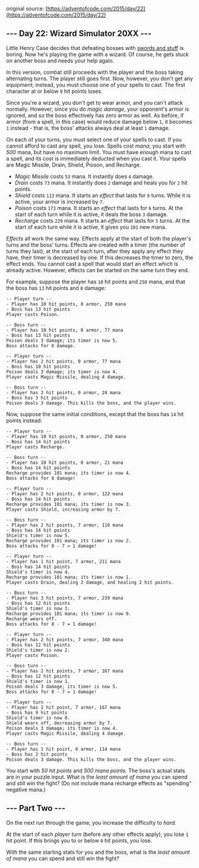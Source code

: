 original source: [https://adventofcode.com/2015/day/22](https://adventofcode.com/2015/day/22)
## --- Day 22: Wizard Simulator 20XX ---
Little Henry Case decides that defeating bosses with [swords and stuff](21) is boring.  Now he's playing the game with a wizard.  Of course, he gets stuck on another boss and needs your help again.

In this version, combat still proceeds with the player and the boss taking alternating turns.  The player still goes first.  Now, however, you don't get any equipment; instead, you must choose one of your spells to cast.  The first character at or below `0` hit points loses.

Since you're a wizard, you don't get to wear armor, and you can't attack normally.  However, since you do *magic damage*, your opponent's armor is ignored, and so the boss effectively has zero armor as well.  As before, if armor (from a spell, in this case) would reduce damage below `1`, it becomes `1` instead - that is, the boss' attacks always deal at least `1` damage.

On each of your turns, you must select one of your spells to cast.  If you cannot afford to cast any spell, you lose.  Spells cost *mana*; you start with *500* mana, but have no maximum limit.  You must have enough mana to cast a spell, and its cost is immediately deducted when you cast it.  Your spells are Magic Missile, Drain, Shield, Poison, and Recharge.


 - *Magic Missile* costs `53` mana.  It instantly does `4` damage.
 - *Drain* costs `73` mana.  It instantly does `2` damage and heals you for `2` hit points.
 - *Shield* costs `113` mana.  It starts an *effect* that lasts for `6` turns.  While it is active, your armor is increased by `7`.
 - *Poison* costs `173` mana.  It starts an *effect* that lasts for `6` turns.  At the start of each turn while it is active, it deals the boss `3` damage.
 - *Recharge* costs `229` mana.  It starts an *effect* that lasts for `5` turns.  At the start of each turn while it is active, it gives you `101` new mana.

*Effects* all work the same way.  Effects apply at the start of both the player's turns and the boss' turns.  Effects are created with a timer (the number of turns they last); at the start of each turn, after they apply any effect they have, their timer is decreased by one.  If this decreases the timer to zero, the effect ends.  You cannot cast a spell that would start an effect which is already active.  However, effects can be started on the same turn they end.

For example, suppose the player has `10` hit points and `250` mana, and that the boss has `13` hit points and `8` damage:

```
-- Player turn --
- Player has 10 hit points, 0 armor, 250 mana
- Boss has 13 hit points
Player casts Poison.

-- Boss turn --
- Player has 10 hit points, 0 armor, 77 mana
- Boss has 13 hit points
Poison deals 3 damage; its timer is now 5.
Boss attacks for 8 damage.

-- Player turn --
- Player has 2 hit points, 0 armor, 77 mana
- Boss has 10 hit points
Poison deals 3 damage; its timer is now 4.
Player casts Magic Missile, dealing 4 damage.

-- Boss turn --
- Player has 2 hit points, 0 armor, 24 mana
- Boss has 3 hit points
Poison deals 3 damage. This kills the boss, and the player wins.
```

Now, suppose the same initial conditions, except that the boss has `14` hit points instead:

```
-- Player turn --
- Player has 10 hit points, 0 armor, 250 mana
- Boss has 14 hit points
Player casts Recharge.

-- Boss turn --
- Player has 10 hit points, 0 armor, 21 mana
- Boss has 14 hit points
Recharge provides 101 mana; its timer is now 4.
Boss attacks for 8 damage!

-- Player turn --
- Player has 2 hit points, 0 armor, 122 mana
- Boss has 14 hit points
Recharge provides 101 mana; its timer is now 3.
Player casts Shield, increasing armor by 7.

-- Boss turn --
- Player has 2 hit points, 7 armor, 110 mana
- Boss has 14 hit points
Shield's timer is now 5.
Recharge provides 101 mana; its timer is now 2.
Boss attacks for 8 - 7 = 1 damage!

-- Player turn --
- Player has 1 hit point, 7 armor, 211 mana
- Boss has 14 hit points
Shield's timer is now 4.
Recharge provides 101 mana; its timer is now 1.
Player casts Drain, dealing 2 damage, and healing 2 hit points.

-- Boss turn --
- Player has 3 hit points, 7 armor, 239 mana
- Boss has 12 hit points
Shield's timer is now 3.
Recharge provides 101 mana; its timer is now 0.
Recharge wears off.
Boss attacks for 8 - 7 = 1 damage!

-- Player turn --
- Player has 2 hit points, 7 armor, 340 mana
- Boss has 12 hit points
Shield's timer is now 2.
Player casts Poison.

-- Boss turn --
- Player has 2 hit points, 7 armor, 167 mana
- Boss has 12 hit points
Shield's timer is now 1.
Poison deals 3 damage; its timer is now 5.
Boss attacks for 8 - 7 = 1 damage!

-- Player turn --
- Player has 1 hit point, 7 armor, 167 mana
- Boss has 9 hit points
Shield's timer is now 0.
Shield wears off, decreasing armor by 7.
Poison deals 3 damage; its timer is now 4.
Player casts Magic Missile, dealing 4 damage.

-- Boss turn --
- Player has 1 hit point, 0 armor, 114 mana
- Boss has 2 hit points
Poison deals 3 damage. This kills the boss, and the player wins.
```

You start with *50 hit points* and *500 mana points*. The boss's actual stats are in your puzzle input. What is the *least amount of mana* you can spend and still win the fight?  (Do not include mana recharge effects as "spending" negative mana.)


## --- Part Two ---
On the next run through the game, you increase the difficulty to *hard*.

At the start of each *player turn* (before any other effects apply), you lose `1` hit point. If this brings you to or below `0` hit points, you lose.

With the same starting stats for you and the boss, what is the *least amount of mana* you can spend and still win the fight?


